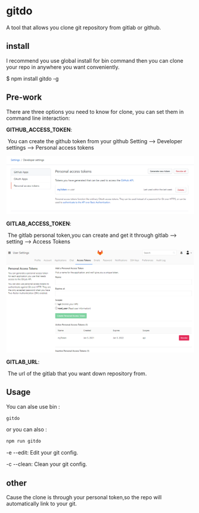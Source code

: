 # gitdo
A tool that allows you clone git repository from gitlab or github.

## install

I recommend you use global install for bin command then you can clone your repo in anywhere you want conveniently.

$ npm install gitdo -g

## Pre-work

There are three options you need to know for clone, you can set them in command line interaction:

**GITHUB_ACCESS_TOKEN**:

​	You can create the github token from your github Setting --> Developer settings --> Personal access tokens

​	<img src="https://github.com/shiyubi123/assets/blob/master/img/gitdo/github-token.jpg?raw=true" alt="github-token.jpg" style="zoom: 67%;" />

**GITLAB_ACCESS_TOKEN**:

​	The gitlab personal token,you can create and get it through gitlab --> setting --> Access Tokens

​	<img src="https://github.com/shiyubi123/assets/blob/master/img/gitdo/gitlab-token.png?raw=true" alt="gitlab-token.png" style="zoom:50%;" />

**GITLAB_URL**:

​	The url of the gitlab that you want down repository from.



## Usage

You can alse use bin :

```bash
gitdo
```

or you can also :

```bash
npm run gitdo
```

-e --edit: Edit your git config.

-c --clean: Clean your git config.

## other

Cause the clone is through your personal token,so the repo will automatically link to your git.
